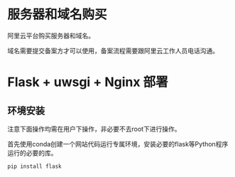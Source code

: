 # 服务器和域名购买

阿里云平台购买服务器和域名。

域名需要提交备案方才可以使用，备案流程需要跟阿里云工作人员电话沟通。

# Flask + uwsgi + Nginx 部署

## 环境安装

注意下面操作均需在用户下操作，非必要不去root下进行操作。

首先使用conda创建一个网站代码运行专属环境，安装必要的flask等Python程序运行的必要的库。
```
pip install flask
```
